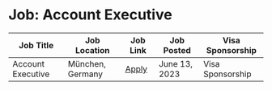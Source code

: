 # Job: Account Executive

| Job Title | Job Location | Job Link | Job Posted | Visa Sponsorship |
| --- | --- | --- | --- | --- |
| Account Executive | München, Germany | [Apply](https://orbem.recruitee.com/o/account-executive/c/new) | June 13, 2023 | Visa Sponsorship |
